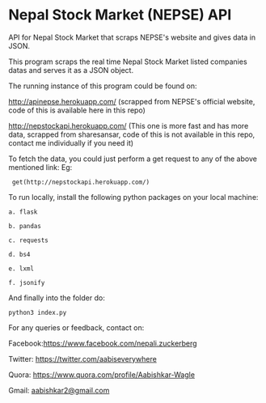 # Nepal Stock Market (NEPSE) API
API for Nepal Stock Market that scraps NEPSE's website and gives data in JSON.

This program scraps the real time Nepal Stock Market listed companies datas and serves it as a JSON object.

The running instance of this program could be found on:

http://apinepse.herokuapp.com/ (scrapped from NEPSE's official website, code of this is available here in this repo)

http://nepstockapi.herokuapp.com/ (This one is more fast and has more data, scrapped from sharesansar, code of this is not available in this repo, contact me individually if you need it)

To fetch the data, you could just perform a get request to any of the above mentioned link: Eg:

 	 get(http://nepstockapi.herokuapp.com/)

To run locally, install the following python packages on your local machine:

	a. flask

	b. pandas

	c. requests

	d. bs4

	e. lxml

	f. jsonify

And finally into the folder do:

	python3 index.py

For any queries or feedback, contact on: 

  Facebook:https://www.facebook.com/nepali.zuckerberg 

  Twitter: https://twitter.com/aabiseverywhere 

  Quora: https://www.quora.com/profile/Aabishkar-Wagle 

  Gmail: aabishkar2@gmail.com
